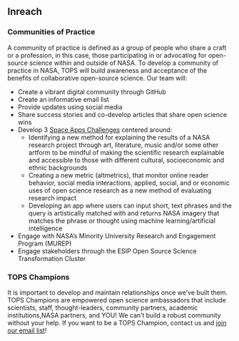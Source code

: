 ## Inreach
### Communities of Practice
A community of practice is defined as a group of people who share a craft or a profession, in this case, those participating in or advocating for open-source science within and outside of NASA. To develop a community of practice in NASA, TOPS will build awareness and acceptance of the benefits of collaborative open-source science. Our team will:
 - Create a vibrant digital community through GitHub
 - Create an informative email list
 - Provide updates using social media
 - Share success stories and co-develop articles that share open science wins
 - Develop 3 [Space Apps Challenges](https://www.spaceappschallenge.org) centered around:
    - Identifying a new method for explaining the results of a NASA research project through art, literature, music and/or some other artform to be mindful of making the scientific research explainable and accessible to those with different cultural, socioeconomic and ethnic backgrounds
    - Creating a new metric (altmetrics), that monitor online reader behavior, social media interactions, applied, social, and or economic uses of open science research as a new method of evaluating research impact
    - Developing an app where users can input short, text phrases and the query is artistically matched with and returns NASA imagery that matches the phrase or thought using machine learning/artificial intelligence
 - Engage with NASA’s Minority University Research and Engagement Program (MUREP)
 - Engage stakeholders through the ESIP Open Source Science Transformation Cluster
### TOPS Champions
It is important to develop and maintain relationships once we’ve built them. TOPS Champions are empowered open science ambassadors that include scientists, staff, thought-leaders, community partners, academic institutions,NASA partners, and YOU! We can’t build a robust community without your help. If you want to be a TOPS Champion, contact us and [join our email list](https://docs.google.com/forms/d/e/1FAIpQLSeb_6PdbaPYFcVwXWgMJ053Q_pF2rW2YOu51Qmrh5nWaRYc7Q/viewform)! 
